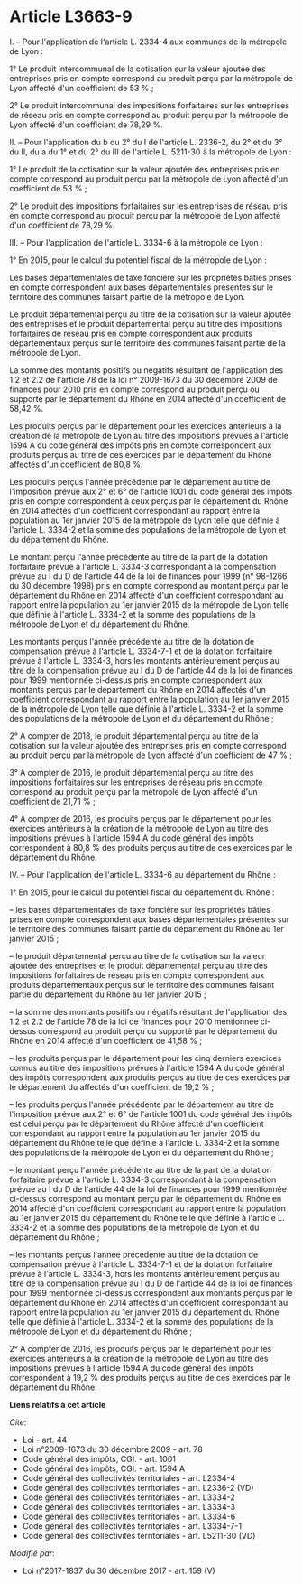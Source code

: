 # Article L3663-9

I. – Pour l'application de l'article L. 2334-4 aux communes de la métropole de Lyon :

1° Le produit intercommunal de la cotisation sur la valeur ajoutée des entreprises pris en compte correspond au produit perçu
par la métropole de Lyon affecté d'un coefficient de 53 % ;

2° Le produit intercommunal des impositions forfaitaires sur les entreprises de réseau pris en compte correspond au produit
perçu par la métropole de Lyon affecté d'un coefficient de 78,29 %.

II. – Pour l'application du b du 2° du I de l'article L. 2336-2, du 2° et du 3° du II, du a du 1° et du 2° du III de
l'article L. 5211-30 à la métropole de Lyon :

1° Le produit de la cotisation sur la valeur ajoutée des entreprises pris en compte correspond au produit perçu par la
métropole de Lyon affecté d'un coefficient de 53 % ;

2° Le produit des impositions forfaitaires sur les entreprises de réseau pris en compte correspond au produit perçu par la
métropole de Lyon affecté d'un coefficient de 78,29 %.

III. – Pour l'application de l'article L. 3334-6 à la métropole de Lyon :

1° En 2015, pour le calcul du potentiel fiscal de la métropole de Lyon :

Les bases départementales de taxe foncière sur les propriétés bâties prises en compte correspondent aux bases départementales
présentes sur le territoire des communes faisant partie de la métropole de Lyon.

Le produit départemental perçu au titre de la cotisation sur la valeur ajoutée des entreprises et le produit départemental
perçu au titre des impositions forfaitaires de réseau pris en compte correspondent aux produits départementaux perçus sur le
territoire des communes faisant partie de la métropole de Lyon.

La somme des montants positifs ou négatifs résultant de l'application des 1.2 et 2.2 de l'article 78 de la loi n° 2009-1673
du 30 décembre 2009 de finances pour 2010 pris en compte correspond au produit perçu ou supporté par le département du Rhône
en 2014 affecté d'un coefficient de 58,42 %.

Les produits perçus par le département pour les exercices antérieurs à la création de la métropole de Lyon au titre des
impositions prévues à l'article 1594 A du code général des impôts pris en compte correspondent aux produits perçus au titre
de ces exercices par le département du Rhône affectés d'un coefficient de 80,8 %.

Les produits perçus l'année précédente par le département au titre de l'imposition prévue aux 2° et 6° de l'article 1001 du
code général des impôts pris en compte correspondent à ceux perçus par le département du Rhône en 2014 affectés d'un
coefficient correspondant au rapport entre la population au 1er janvier 2015 de la métropole de Lyon telle que définie à
l'article L. 3334-2 et la somme des populations de la métropole de Lyon et du département du Rhône.

Le montant perçu l'année précédente au titre de la part de la dotation forfaitaire prévue à l'article L. 3334-3 correspondant
à la compensation prévue au I du D de l'article 44 de la loi de finances pour 1999 (n° 98-1266 du 30 décembre 1998) pris en
compte correspond au montant perçu par le département du Rhône en 2014 affecté d'un coefficient correspondant au rapport
entre la population au 1er janvier 2015 de la métropole de Lyon telle que définie à l'article L. 3334-2 et la somme des
populations de la métropole de Lyon et du département du Rhône.

Les montants perçus l'année précédente au titre de la dotation de compensation prévue à l'article L. 3334-7-1 et de la
dotation forfaitaire prévue à l'article L. 3334-3, hors les montants antérieurement perçus au titre de la compensation prévue
au I du D de l'article 44 de la loi de finances pour 1999 mentionnée ci-dessus pris en compte correspondent aux montants
perçus par le département du Rhône en 2014 affectés d'un coefficient correspondant au rapport entre la population au 1er
janvier 2015 de la métropole de Lyon telle que définie à l'article L. 3334-2 et la somme des populations de la métropole de
Lyon et du département du Rhône ;

2° A compter de 2018, le produit départemental perçu au titre de la cotisation sur la valeur ajoutée des entreprises pris en
compte correspond au produit perçu par la métropole de Lyon affecté d'un coefficient de 47 % ;

3° A compter de 2016, le produit départemental perçu au titre des impositions forfaitaires sur les entreprises de réseau pris
en compte correspond au produit perçu par la métropole de Lyon affecté d'un coefficient de 21,71 % ;

4° A compter de 2016, les produits perçus par le département pour les exercices antérieurs à la création de la métropole de
Lyon au titre des impositions prévues à l'article 1594 A du code général des impôts correspondent à 80,8 % des produits
perçus au titre de ces exercices par le département du Rhône.

IV. – Pour l'application de l'article L. 3334-6 au département du Rhône :

1° En 2015, pour le calcul du potentiel fiscal du département du Rhône :

– les bases départementales de taxe foncière sur les propriétés bâties prises en compte correspondent aux bases
départementales présentes sur le territoire des communes faisant partie du département du Rhône au 1er janvier 2015 ;

– le produit départemental perçu au titre de la cotisation sur la valeur ajoutée des entreprises et le produit départemental
perçu au titre des impositions forfaitaires de réseau pris en compte correspondent aux produits départementaux perçus sur le
territoire des communes faisant partie du département du Rhône au 1er janvier 2015 ;

– la somme des montants positifs ou négatifs résultant de l'application des 1.2 et 2.2 de l'article 78 de la loi de finances
pour 2010 mentionnée ci-dessus correspond au produit perçu ou supporté par le département du Rhône en 2014 affecté d'un
coefficient de 41,58 % ;

– les produits perçus par le département pour les cinq derniers exercices connus au titre des impositions prévues à l'article
1594 A du code général des impôts correspondent aux produits perçus au titre de ces exercices par le département du affectés
d'un coefficient de 19,2 % ;

– les produits perçus l'année précédente par le département au titre de l'imposition prévue aux 2° et 6° de l'article 1001 du
code général des impôts est celui perçu par le département du Rhône affecté d'un coefficient correspondant au rapport entre
la population au 1er janvier 2015 du département du Rhône telle que définie à l'article L. 3334-2 et la somme des populations
de la métropole de Lyon et du département du Rhône ;

– le montant perçu l'année précédente au titre de la part de la dotation forfaitaire prévue à l'article L. 3334-3
correspondant à la compensation prévue au I du D de l'article 44 de la loi de finances pour 1999 mentionnée ci-dessus
correspond au montant perçu par le département du Rhône en 2014 affecté d'un coefficient correspondant au rapport entre la
population au 1er janvier 2015 du département du Rhône telle que définie à l'article L. 3334-2 et la somme des populations de
la métropole de Lyon et du département du Rhône ;

– les montants perçus l'année précédente au titre de la dotation de compensation prévue à l'article L. 3334-7-1 et de la
dotation forfaitaire prévue à l'article L. 3334-3, hors les montants antérieurement perçus au titre de la compensation prévue
au I du D de l'article 44 de la loi de finances pour 1999 mentionnée ci-dessus correspondent aux montants perçus par le
département du Rhône en 2014 affectés d'un coefficient correspondant au rapport entre la population au 1er janvier 2015 du
département du Rhône telle que définie à l'article L. 3334-2 et la somme des populations de la métropole de Lyon et du
département du Rhône ;

2° A compter de 2016, les produits perçus par le département pour les exercices antérieurs à la création de la métropole de
Lyon au titre des impositions prévues à l'article 1594 A du code général des impôts correspondent à 19,2 % des produits
perçus au titre de ces exercices par le département du Rhône.

**Liens relatifs à cet article**

_Cite_:

  - Loi - art. 44
  - Loi n°2009-1673 du 30 décembre 2009 - art. 78
  - Code général des impôts, CGI. - art. 1001
  - Code général des impôts, CGI. - art. 1594 A
  - Code général des collectivités territoriales - art. L2334-4
  - Code général des collectivités territoriales - art. L2336-2 (VD)
  - Code général des collectivités territoriales - art. L3334-2
  - Code général des collectivités territoriales - art. L3334-3
  - Code général des collectivités territoriales - art. L3334-6
  - Code général des collectivités territoriales - art. L3334-7-1
  - Code général des collectivités territoriales - art. L5211-30 (VD)

_Modifié par_:

  - Loi n°2017-1837 du 30 décembre 2017 - art. 159 (V)

